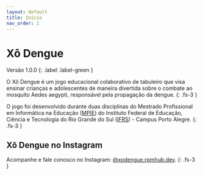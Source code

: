 ```yaml
---
layout: default
title: Início
nav_order: 1
---
```


# Xô Dengue

Versão 1.0.0
{: .label .label-green }

O Xô Dengue é um jogo educacional colaborativo de tabuleiro que visa ensinar
crianças e adolescentes de maneira divertida sobre o combate ao
mosquito Aedes aegypti, responsável pela propagação da dengue.
{: .fs-3 }

O jogo foi desenvolvido durante duas disciplinas do  Mestrado Profissional em
Informática na Educação ([MPIE](https://mpie.poa.ifrs.edu.br)) do Instituto
Federal de Educação, Ciência e Tecnologia do Rio Grande do Sul
([IFRS](https://poa.ifrs.edu.br)) - Campus Porto Alegre.
{: .fs-3 }

## Xô Dengue no Instagram

Acompanhe e fale conosco no Instagram:
[@xodengue.rpmhub.dev](https://www.instagram.com/xodengue.rpmhub.dev/).
{: .fs-3 }

